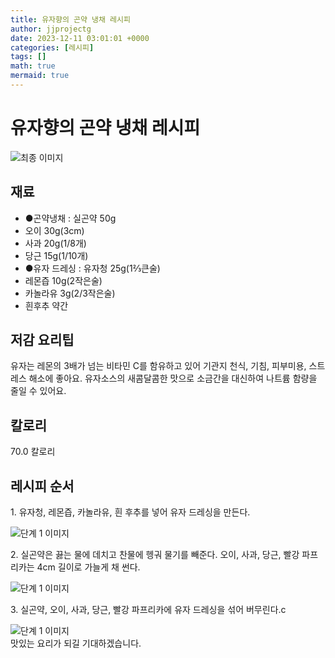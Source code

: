 ```yaml
---
title: 유자향의 곤약 냉채 레시피
author: jjprojectg
date: 2023-12-11 03:01:01 +0000
categories: [레시피]
tags: []
math: true
mermaid: true
---
```

<meta name="og:type" content="website"/>
<meta charset="UTF-8"/>
<div class="header">
  <h1>유자향의 곤약 냉채 레시피</h1>
</div>

<div class="container my-4">
  <div class="row">
    <div class="col-12 col-md-6">
      <div class="recipe-image">
        <img src="http://www.foodsafetykorea.go.kr/uploadimg/cook/10_00096_2.png" class="step-image" alt="최종 이미지"/>
      </div>
    </div>
    <div class="col-12 col-md-6">
      <div class="ingredients">
        <h2>재료</h2>
        <ul class="card">
          <li> ●곤약냉채 : 실곤약 50g </li>
          <li>  오이 30g(3cm) </li>
          <li>  사과 20g(1/8개) </li>
          <li>  당근 15g(1/10개) </li>
          <li> ●유자 드레싱 : 유자청 25g(1⅔큰술) </li>
          <li>  레몬즙 10g(2작은술) </li>
          <li>  카놀라유 3g(2/3작은술) </li>
          <li>  흰후추 약간 </li>
</ul>
      </div>
    </div>
    <div class="col-12 col-md-6">
      <div class="ingredients">
        <h2>저감 요리팁</h2>
        <div class="card"> 
          <p>
            유자는 레몬의 3배가 넘는 비타민 C를 함유하고 있어 기관지 천식, 기침, 피부미용, 스트레스 해소에 좋아요.
유자소스의 새콤달콤한 맛으로 소금간을 대신하여 나트륨 함량을 줄일 수 있어요.
          </p>
        </div>
      </div>
      <div class="ingredients">
        <h2>칼로리</h2>
        <div class="card"> 
          <p>
            70.0 칼로리
          </p>
        </div>
      </div>
    </div>
  </div>

  <h2 class="my-4">레시피 순서</h2>
  <div class="card recipe-card">
    <div class="card-body recipe-step">
      <p class="card-text step-description">1. 유자청, 레몬즙, 카놀라유, 흰 후추를 넣어 유자 드레싱을 만든다.</p>
      <img src="http://www.foodsafetykorea.go.kr/uploadimg/cook/20_00096_1.png" alt="단계 1 이미지" class="step-image"/>
    </div>
  </div>
  <div class="card recipe-card">
    <div class="card-body recipe-step">
      <p class="card-text step-description">2. 실곤약은 끓는 물에 데치고 찬물에 헹궈 물기를 빼준다. 오이, 사과, 당근, 빨강 파프리카는 4cm 길이로 가늘게 채 썬다.</p>
      <img src="http://www.foodsafetykorea.go.kr/uploadimg/cook/20_00096_3.png" alt="단계 1 이미지" class="step-image"/>
    </div>
  </div>
  <div class="card recipe-card">
    <div class="card-body recipe-step">
      <p class="card-text step-description">3. 실곤약, 오이, 사과, 당근, 빨강 파프리카에 유자 드레싱을 섞어 버무린다.c</p>
      <img src="http://www.foodsafetykorea.go.kr/uploadimg/cook/20_00096_4.png" alt="단계 1 이미지" class="step-image"/>
    </div>
  </div>

</div>
맛있는 요리가 되길 기대하겠습니다.
